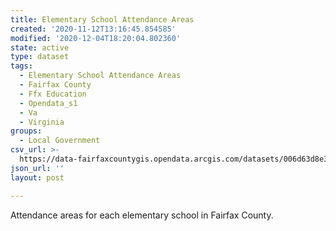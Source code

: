 ```yaml
---
title: Elementary School Attendance Areas
created: '2020-11-12T13:16:45.854585'
modified: '2020-12-04T18:20:04.802360'
state: active
type: dataset
tags:
  - Elementary School Attendance Areas
  - Fairfax County
  - Ffx Education
  - Opendata_s1
  - Va
  - Virginia
groups:
  - Local Government
csv_url: >-
  https://data-fairfaxcountygis.opendata.arcgis.com/datasets/006d63d8e3d9485e97ba196e964f0005_13.csv?outSR=%7B%22latestWkid%22%3A2283%2C%22wkid%22%3A102746%7D
json_url: ''
layout: post

---
```

Attendance areas for each elementary school in Fairfax County.

